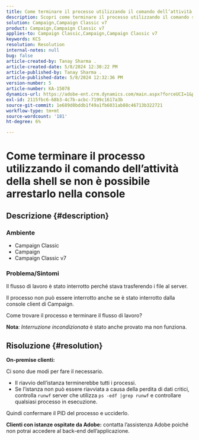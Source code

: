 ```yaml
---
title: Come terminare il processo utilizzando il comando dell’attività della shell se non è possibile arrestarlo nella console
description: Scopri come terminare il processo utilizzando il comando shell quando non è possibile arrestarlo nella console.
solution: Campaign,Campaign Classic v7
product: Campaign,Campaign Classic v7
applies-to: Campaign Classic,Campaign,Campaign Classic v7
keywords: KCS
resolution: Resolution
internal-notes: null
bug: false
article-created-by: Tanay Sharma .
article-created-date: 5/8/2024 12:30:22 PM
article-published-by: Tanay Sharma .
article-published-date: 5/8/2024 12:32:36 PM
version-number: 5
article-number: KA-15078
dynamics-url: https://adobe-ent.crm.dynamics.com/main.aspx?forceUCI=1&pagetype=entityrecord&etn=knowledgearticle&id=6a74b4bb-360d-ef11-9f8a-6045bd026dc7
exl-id: 2115fbc6-68b3-4c7b-acbc-7199c1617a3b
source-git-commit: 1e689d0bddb1f49a1fb6031ab88c46713b322721
workflow-type: tm+mt
source-wordcount: '181'
ht-degree: 6%

---
```


# Come terminare il processo utilizzando il comando dell’attività della shell se non è possibile arrestarlo nella console

## Descrizione {#description}


### <b>Ambiente</b>

- Campaign Classic
- Campaign
- Campaign Classic v7




### <b>Problema/Sintomi</b>

Il flusso di lavoro è stato interrotto perché stava trasferendo i file al server.

Il processo non può essere interrotto anche se è stato interrotto dalla console client di Campaign.

Come trovare il processo e terminare il flusso di lavoro?

<b>Nota</b>: *Interruzione incondizionata* è stato anche provato ma non funziona.


## Risoluzione {#resolution}


<b>On-premise</b><b> clienti:</b>

Ci sono due modi per fare il necessario.

- Il riavvio dell’istanza terminerebbe tutti i processi.
- Se l’istanza non può essere riavviata a causa della perdita di dati critici, controlla `runwf` server che utilizza `ps -edf |grep runwf` e controllare qualsiasi processo in esecuzione.


Quindi confermare il PID del processo e ucciderlo.

<b>Clienti con istanze ospitate da Adobe:</b> contatta l’assistenza Adobe poiché non potrai accedere al back-end dell’applicazione.
